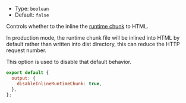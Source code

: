 - Type: `boolean`
- Default: `false`

Controls whether to the inline the [runtime chunk](https://webpack.js.org/configuration/optimization/#optimizationruntimechunk) to HTML.

In production mode, the runtime chunk file will be inlined into HTML by default rather than written into dist directory, this can reduce the HTTP request number.

This option is used to disable that default behavior.

```js
export default {
  output: {
    disableInlineRuntimeChunk: true,
  },
};
```
